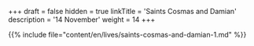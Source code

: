 +++
draft = false
hidden = true
linkTitle = 'Saints Cosmas and Damian'
description = '14 November'
weight = 14
+++

{{% include file="content/en/lives/saints-cosmas-and-damian-1.md" %}}

